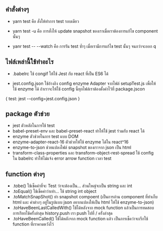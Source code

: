 ## คำสั่งต่างๆ

- yarn test 
คือ สั่งให้ทำการ test รอบเดียว

- yarn test -u 
คือ การสั่งให้ update snapshot ของเราเมื่อเราต้องการแก้ไข component นั้นๆ

- yanr test -- --watch
คือ การรัน test ซ้ำๆ เมื่อเรามีการแก้ไข test นั้นๆ จนกว่าจะออก q

## ไฟล์เหล่านี้ใช้ทำอะไร

- .babelrc
ใช้ congif ให้ใช้ Jest กับ react ที่เป็น ES6 ได้

- jest.config.json 
ใช้อ้างอิง config enzyme Adapter จากไฟล์ setupTest.js เพื่อให้ใช้ enzyme ได้ ถ้าเราจะให้ใช้ config นี้ทุกไฟล์เราต้องตั้งค่าไว้ที่ package.jscon

{
  test: jest --config=jest.config.json
}

## package ตัวช่วย
- jest ตัวหลักในการใช้ test
- babel-preset-env และ babel-preset-react ทำให้ใช้ jest ร่วมกับ react ได้
- enzyme ตัวช่วยในการ test แบบ DOM 
- enzyme-adapter-react-16 ตัวช่วยให้ใช้ enzyme ได้ใน react^16
- enzyme-to-json ช่วยแปลงไฟล์ snapshot ของเราจาก json เป็น html
- transform-class-properties และ transform-object-rest-spread ใช้ config ใน babelrc ทำให้ไม่แจ้ง error arrow function เวลา test

## function ต่างๆ
- .tobe() ใช้เช็คค่าที่จะ Test ว่าจะต้องเป็น... ส่วนใหญ่จะเป็น string และ int
- .toEqual() ใช้เช็คค่าว่าเท่า... ใช้ string int object 
- .toMatchSnapShot() ทำ snapshot compoent (เป็นการอ่าน component ที่ทำเก็บ html และ ค่าต่างๆ อยู่ในรูปแบบ json อยากแปลงให้เป็น html ให้ใช้ enzyme-to-json)
- .toHaveBeenLastCalledWith() ใช้ได้หลังจาก mock function แล้วเป็นการทดสอบการเรียกใช้ครั้งล่าสุด history.push เรา push ไปที่ / ครั่งล่าสุด
- .toHaveBeenCalled() ใช้ได้หลังจาก mock function แล้ว เป็นการเช็คว่าจะเรีกใช้ function ที่เราคาดหวังไว้